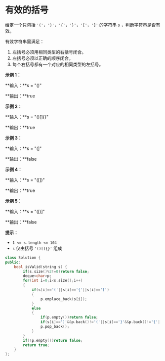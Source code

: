# 有效的括号



给定一个只包括 `'('`，`')'`，`'{'`，`'}'`，`'['`，`']'` 的字符串 `s` ，判断字符串是否有效。

有效字符串需满足：

1. 左括号必须用相同类型的右括号闭合。
2. 左括号必须以正确的顺序闭合。
3. 每个右括号都有一个对应的相同类型的左括号。

 

**示例 1：**

**输入：**s = "()"

**输出：**true

**示例 2：**

**输入：**s = "()[]{}"

**输出：**true

**示例 3：**

**输入：**s = "(]"

**输出：**false

**示例 4：**

**输入：**s = "([])"

**输出：**true

**示例 5：**

**输入：**s = "([)]"

**输出：**false

 

**提示：**

- `1 <= s.length <= 104`
- `s` 仅由括号 `'()[]{}'` 组成

```c++
class Solution {
public:
    bool isValid(string s) {
        if(s.size()%2!=0)return false;
        deque<char>p;
        for(int i=0;i<s.size();i++)
        {
            if(s[i]=='('||s[i]=='{'||s[i]=='[')
            {
                p.emplace_back(s[i]);
            }
            else
            {
                if(p.empty())return false;
                if(s[i]==')'&&p.back()!='('||s[i]=='}'&&p.back()!='{'||s[i]==']'&&p.back()!='[')return false;
                p.pop_back();
            }
        }
        if(!p.empty())return false;
        return true;
    }
};
```


